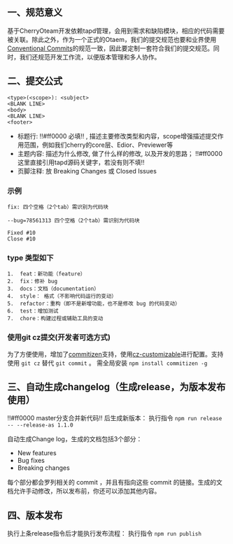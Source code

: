 
## 一、规范意义

基于CherryOteam开发依赖tapd管理，会用到需求和缺陷模块，相应的代码需要被关联。除此之外，作为一个正式的Otaem，我们的提交规范也要和业界使用[Conventional Commits](https://www.conventionalcommits.org/en/v1.0.0/ )的规范一致，因此要定制一套符合我们的提交规范。同时，我们还规范开发工作流，以便版本管理和多人协作。


## 二、提交公式
```
<type>(<scope>): <subject>
<BLANK LINE>
<body>
<BLANK LINE>
<footer>
```
- 标题行:  !!#ff0000 必填!! , 描述主要修改类型和内容，scope增强描述提交作用范围，例如我们cherry的core层、Edior、Previewer等
- 主题内容: 描述为什么修改, 做了什么样的修改, 以及开发的思路； !!#ff0000 这里直接引用tapd源码关键字，若没有则不填!! 
- 页脚注释: 放 Breaking Changes 或 Closed Issues


### 示例
```
fix: 四个空格（2个tab）需识别为代码块

--bug=78561313 四个空格（2个tab）需识别为代码块

Fixed #10 
Close #10
```


### type 类型如下
```
1.  feat：新功能（feature）
2.  fix：修补 bug
3.  docs：文档（documentation）
4.  style： 格式（不影响代码运行的变动）
5.  refactor：重构（即不是新增功能，也不是修改 bug 的代码变动）
6.  test：增加测试
7.  chore：构建过程或辅助工具的变动
```


### 使用git cz提交(开发者可选方式)

为了方便使用，增加了[commitizen](https://github.com/commitizen/cz-cli)支持，使用[cz-customizable](https://github.com/leonardoanalista/cz-customizable)进行配置。支持使用 `git cz` 替代 `git commit` 。
需全局安装
`npm install commitizen -g`


## 三、自动生成changelog（生成release，为版本发布使用）
 !!#ff0000 master分支合并新代码!! 后生成新版本：
执行指令
`npm run release -- --release-as 1.1.0`

自动生成Change log，生成的文档包括3个部分：
- New features
- Bug fixes
- Breaking changes

每个部分都会罗列相关的 commit ，并且有指向这些 commit 的链接。生成的文档允许手动修改，所以发布前，你还可以添加其他内容。


## 四、版本发布
执行上条release指令后才能执行发布流程：
执行指令
`npm run publish`